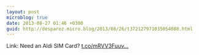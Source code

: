 ```yaml
---
layout: post
microblog: true
date: 2013-08-27 01:46 +0300
guid: http://desparoz.micro.blog/2013/08/26/t372127971035054080.html
---
```

Link: Need an Aldi SIM Card? [t.co/mRVV3Fuuv...](http://t.co/mRVV3FuuvA)
